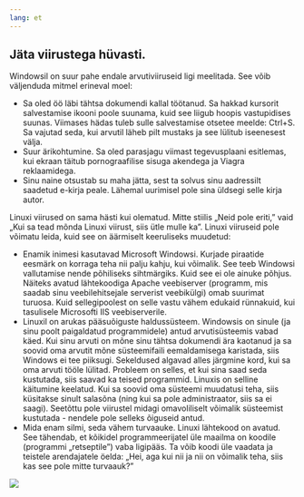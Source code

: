```yaml
---
lang: et
---
```





<h2>J&auml;ta viirustega h&uuml;vasti.</h2>

Windowsil on suur pahe endale arvutiviiruseid ligi meelitada. See v&otilde;ib v&auml;ljenduda mitmel erineval moel:
<ul>
<li>Sa oled &ouml;&ouml; l&auml;bi t&auml;htsa dokumendi kallal t&ouml;&ouml;tanud. Sa hakkad kursorit salvestamise ikooni poole suunama, kuid see liigub hoopis vastupidises suunas. Viimases h&auml;das tuleb sulle salvestamise otsetee meelde: Ctrl+S. Sa vajutad seda, kui arvutil l&auml;heb pilt mustaks ja see l&uuml;litub iseenesest v&auml;lja.</li>
<li>Suur &auml;rikohtumine. Sa oled parasjagu viimast tegevusplaani esitlemas, kui ekraan t&auml;itub pornograafilise sisuga akendega ja Viagra reklaamidega.</li>
<li>Sinu naine otsustab su maha j&auml;tta, sest ta solvus sinu aadressilt saadetud e-kirja peale. L&auml;hemal uurimisel pole sina &uuml;ldsegi selle kirja autor.</li>
</ul>

Linuxi viirused on sama h&auml;sti kui olematud. Mitte stiilis &#8222;Neid pole eriti,&#8221; vaid &#8222;Kui sa tead m&otilde;nda Linuxi viirust, siis &uuml;tle mulle ka&#8221;. Linuxi viiruseid pole v&otilde;imatu leida, kuid see on &auml;&auml;rmiselt keeruliseks muudetud:

<ul>

<li>Enamik inimesi kasutavad Microsoft Windowsi. Kurjade piraatide eesm&auml;rk on korraga teha nii palju kahju, kui v&otilde;imalik. See teeb Windowsi vallutamise nende p&otilde;hiliseks sihtm&auml;rgiks. Kuid see ei ole ainuke p&otilde;hjus. N&auml;iteks avatud l&auml;htekoodiga Apache veebiserver (programm, mis saadab sinu veebilehitsejale serverist veebik&uuml;lgi) omab suurimat turuosa. Kuid sellegipoolest on selle vastu v&auml;hem edukaid r&uuml;nnakuid, kui tasulisele Microsofti IIS veebiserverile.</li>

<li>Linuxil on arukas p&auml;&auml;su&otilde;iguste halduss&uuml;steem. Windowsis on sinule (ja sinu poolt paigaldatud programmidele) antud arvutis&uuml;steemis vabad k&auml;ed. Kui sinu arvuti on m&otilde;ne sinu t&auml;htsa dokumendi &auml;ra kaotanud ja sa soovid oma arvutit m&otilde;ne s&uuml;steemifaili eemaldamisega karistada, siis Windows ei tee piiksugi. Sekeldused algavad alles j&auml;rgmine kord, kui sa oma arvuti t&ouml;&ouml;le l&uuml;litad. Probleem on selles, et kui sina saad seda kustutada, siis saavad ka teised programmid. Linuxis on selline k&auml;itumine keelatud. Kui sa soovid oma s&uuml;steemi muudatusi teha, siis k&uuml;sitakse sinult salas&otilde;na (ning kui sa pole administraator, siis sa ei saagi). Seet&otilde;ttu pole viirustel midagi omavoliliselt v&otilde;imalik s&uuml;steemist kustutada - nendele pole selleks &otilde;iguseid antud.</li>

<li>
Mida enam silmi, seda v&auml;hem turvaauke. Linuxi l&auml;htekood on avatud. See t&auml;hendab, et k&otilde;ikidel programmeerijatel &uuml;le maailma on koodile (programmi &#8222;retseptile&#8221;) vaba ligip&auml;&auml;s. Ta v&otilde;ib koodi &uuml;le vaadata ja teistele arendajatele &ouml;elda: &#8222;Hei, aga kui nii ja nii on v&otilde;imalik teha, siis kas see pole mitte turvaauk?&#8221;
</li> 

</ul>

<img src="Images/viruses_thumb.png" />




